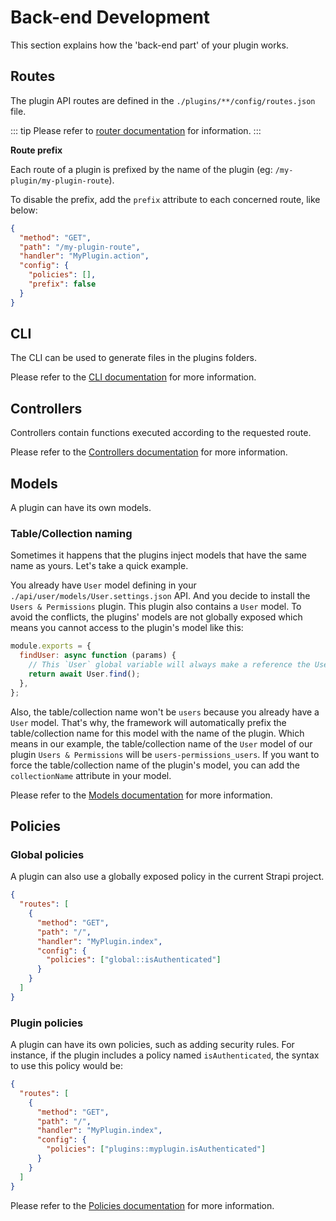 # Back-end Development

This section explains how the 'back-end part' of your plugin works.

## Routes

The plugin API routes are defined in the `./plugins/**/config/routes.json` file.

::: tip
Please refer to [router documentation](../concepts/routing.md) for information.
:::

**Route prefix**

Each route of a plugin is prefixed by the name of the plugin (eg: `/my-plugin/my-plugin-route`).

To disable the prefix, add the `prefix` attribute to each concerned route, like below:

```json
{
  "method": "GET",
  "path": "/my-plugin-route",
  "handler": "MyPlugin.action",
  "config": {
    "policies": [],
    "prefix": false
  }
}
```

## CLI

The CLI can be used to generate files in the plugins folders.

Please refer to the [CLI documentation](../cli/CLI.md) for more information.

## Controllers

Controllers contain functions executed according to the requested route.

Please refer to the [Controllers documentation](../concepts/controllers.md) for more information.

## Models

A plugin can have its own models.

### Table/Collection naming

Sometimes it happens that the plugins inject models that have the same name as yours. Let's take a quick example.

You already have `User` model defining in your `./api/user/models/User.settings.json` API. And you decide to install the `Users & Permissions` plugin. This plugin also contains a `User` model. To avoid the conflicts, the plugins' models are not globally exposed which means you cannot access to the plugin's model like this:

```js
module.exports = {
  findUser: async function (params) {
    // This `User` global variable will always make a reference the User model defining in your `./api/xxx/models/User.settings.json`.
    return await User.find();
  },
};
```

Also, the table/collection name won't be `users` because you already have a `User` model. That's why, the framework will automatically prefix the table/collection name for this model with the name of the plugin. Which means in our example, the table/collection name of the `User` model of our plugin `Users & Permissions` will be `users-permissions_users`. If you want to force the table/collection name of the plugin's model, you can add the `collectionName` attribute in your model.

Please refer to the [Models documentation](../concepts/models.md) for more information.

## Policies

### Global policies

A plugin can also use a globally exposed policy in the current Strapi project.

```json
{
  "routes": [
    {
      "method": "GET",
      "path": "/",
      "handler": "MyPlugin.index",
      "config": {
        "policies": ["global::isAuthenticated"]
      }
    }
  ]
}
```

### Plugin policies

A plugin can have its own policies, such as adding security rules. For instance, if the plugin includes a policy named `isAuthenticated`, the syntax to use this policy would be:

```json
{
  "routes": [
    {
      "method": "GET",
      "path": "/",
      "handler": "MyPlugin.index",
      "config": {
        "policies": ["plugins::myplugin.isAuthenticated"]
      }
    }
  ]
}
```

Please refer to the [Policies documentation](../concepts/policies.md) for more information.
